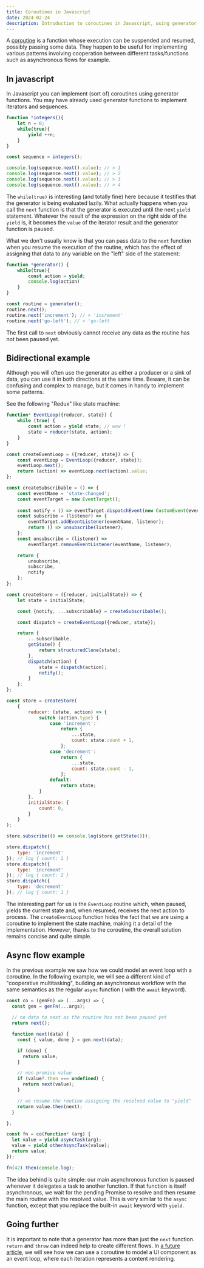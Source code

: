 ```yaml
---
title: Coroutines in Javascript
date: 2024-02-24
description: Introduction to coroutines in Javascript, using generator functions 
---
```


<div class="intro">
<p class="wide">
    A <a href="https://en.wikipedia.org/wiki/Coroutine">coroutine</a> is a function whose execution can be suspended and resumed, possibly passing some data. They happen to be useful for implementing various patterns involving cooperation between different tasks/functions such as asynchronous flows for example.
</p>
</div>

## In javascript

In Javascript you can implement (sort of) coroutines using generator functions. You may have already used generator functions to implement iterators and sequences. 

```js
function *integers(){
    let n = 0;
    while(true){
        yield ++n;
    }
}

const sequence = integers();

console.log(sequence.next().value); // > 1
console.log(sequence.next().value); // > 2
console.log(sequence.next().value); // > 3
console.log(sequence.next().value); // > 4
```

The ``while(true)`` is interesting (and totally fine) here because it testifies that the generator is being evaluated lazily. What actually happens when you call the ``next`` function is that the generator is executed until the next ``yield`` statement. Whatever the result of the expression on the right side of the ``yield`` is, it becomes the ``value`` of the iterator result and the generator function is paused.

What we don't usually know is that you can pass data to the ``next`` function when you resume the execution of the routine, which has the effect of assigning that data to any variable on the "left" side of the statement:

```js
function *generator() {
    while(true){
        const action = yield;
        console.log(action)
    }
}

const routine = generator();
routine.next();
routine.next('increment'); // > 'increment'
routine.next('go-left'); // > 'go-left
```

The first call to ``next`` obviously cannot receive any data as the routine has not been paused yet. 

## Bidirectional example

Although you will often use the generator as either a producer or a sink of data, you can use it in both directions at the same time. Beware, it can be confusing and complex to manage, but it comes in handy to implement some patterns.

See the following "Redux" like state machine:

```js
function* EventLoop({reducer, state}) {
    while (true) {
        const action = yield state; // wow !
        state = reducer(state, action);
    }
}

const createEventLoop = ({reducer, state}) => {
    const eventLoop = EventLoop({reducer, state});
    eventLoop.next();
    return (action) => eventLoop.next(action).value;
};

const createSubscribable = () => {
    const eventName = 'state-changed';
    const eventTarget = new EventTarget();
    
    const notify = () => eventTarget.dispatchEvent(new CustomEvent(eventName));
    const subscribe = (listener) => {
        eventTarget.addEventListener(eventName, listener);
        return () => unsubscribe(listener);
    };
    const unsubscribe = (listener) =>
        eventTarget.removeEventListener(eventName, listener);

    return {
        unsubscribe,
        subscribe,
        notify
    };
};

const createStore = ({reducer, initialState}) => {
    let state = initialState;

    const {notify, ...subscribable} = createSubscribable();

    const dispatch = createEventLoop({reducer, state});

    return {
        ...subscribable,
        getState() {
            return structuredClone(state);
        },
        dispatch(action) {
            state = dispatch(action);
            notify();
        }
    };
};

const store = createStore(
    {
        reducer: (state, action) => {
            switch (action.type) {
                case 'increment':
                    return {
                        ...state,
                        count: state.count + 1,
                    };
                case 'decrement':
                    return {
                        ...state,
                        count: state.count - 1,
                    };
                default:
                    return state;
            }
        },
        initialState: {
            count: 0,
        }
    }
);

store.subscribe(() => console.log(store.getState()));

store.dispatch({
    type: 'increment'
}); // log { count: 1 }
store.dispatch({
    type: 'increment'
}); // log { count: 2 }
store.dispatch({
    type: 'decrement'
}); // log { count: 1 }
```
The interesting part for us is the ``EventLoop`` routine which, when paused, yields the current state and, when resumed, receives the next action to process.
The ``createEventLoop`` function hides the fact that we are using a coroutine to implement the state machine, making it a detail of the implementation. However, thanks to the coroutine, the overall solution remains concise and quite simple. 

## Async flow example

In the previous example we saw how we could model an event loop with a coroutine. In the following example, we will see a different kind of "cooperative multitasking", building an asynchronous workflow with the same semantics as the regular ``async`` function ( with the ``await`` keyword).

```js 
const co = (genFn) => (...args) => {
  const gen = genFn(...args);
    
  // no data to next as the routine has not been paused yet
  return next();

  function next(data) {
    const { value, done } = gen.next(data);

    if (done) {
      return value;
    }

    // non promise value
    if (value?.then === undefined) {
      return next(value);
    }

    // we resume the routine assigning the resolved value to "yield"  
    return value.then(next);
  }

};

const fn = co(function* (arg) {
  let value = yield asyncTask(arg);
  value = yield otherAsyncTask(value);
  return value;
});

fn(42).then(console.log);
```

The idea behind is quite simple: our main asynchronous function is paused whenever it delegates a task to another function. If that function is itself asynchronous, we wait for the pending Promise to resolve and then resume the main routine with the resolved value.
This is very similar to the ``async`` function, except that you replace the built-in ``await`` keyword with ``yield``.

## <span>Going further</span>

It is important to note that a generator has more than just the ``next`` function. ``return`` and ``throw`` can indeed help to create different flows.
In <a href="/posts/component-as-infinite-loop" rel="next">a future article</a>, we will see how we can use a coroutine to model a UI component as an event loop, where each iteration represents a content rendering. 


